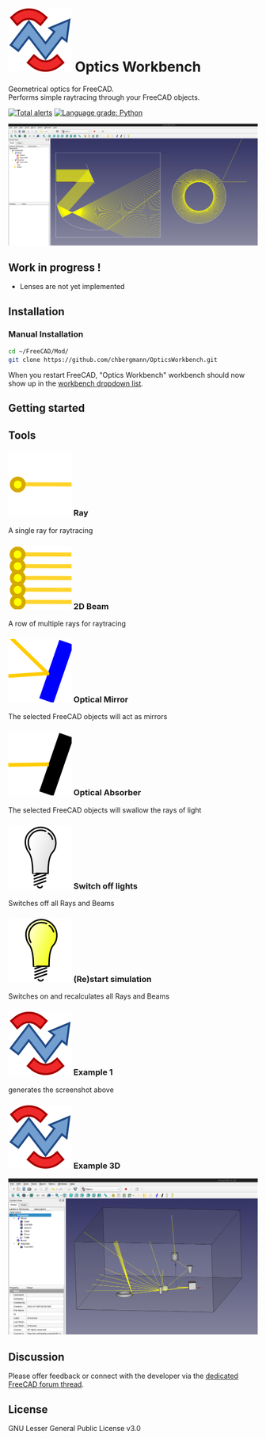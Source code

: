 # ![WorkbenchIcon](./icons/pyrate_logo_icon.svg) Optics Workbench
    
Geometrical optics for FreeCAD.  
Performs simple raytracing through your FreeCAD objects.

[![Total alerts](https://img.shields.io/lgtm/alerts/g/chbergmann/OpticsWorkbench.svg?logo=lgtm&logoWidth=18)](https://lgtm.com/projects/g/chbergmann/OpticsWorkbench/alerts/)
[![Language grade: Python](https://img.shields.io/lgtm/grade/python/g/chbergmann/OpticsWorkbench.svg?logo=lgtm&logoWidth=18)](https://lgtm.com/projects/g/chbergmann/OpticsWorkbench/context:python)

![screenshot](./examples/screenshot.jpg)

## Work in progress !
- Lenses are not yet implemented
  
## Installation


### Manual Installation

```bash
cd ~/FreeCAD/Mod/ 
git clone https://github.com/chbergmann/OpticsWorkbench.git
```
When you restart FreeCAD, "Optics Workbench" workbench should now show up in the [workbench dropdown list](https://freecadweb.org/wiki/Std_Workbench).
  
## Getting started

## Tools
### ![RayIcon](./icons/ray.svg) Ray
A single ray for raytracing

### ![2D Beam](./icons/rayarray.svg) 2D Beam
A row of multiple rays for raytracing

### ![Optical Mirror](./icons/mirror.svg) Optical Mirror
The selected FreeCAD objects will act as mirrors

### ![Optical Absorber](./icons/absorber.svg) Optical Absorber
The selected FreeCAD objects will swallow the rays of light

### ![Off](./icons/Anonymous_Lightbulb_Off.svg) Switch off lights
Switches off all Rays and Beams

### ![On](./icons/Anonymous_Lightbulb_Lit.svg) (Re)start simulation
Switches on and recalculates all Rays and Beams

### ![Example](./icons/pyrate_logo_icon.svg) Example 1
generates the screenshot above

### ![Example](./icons/pyrate_logo_icon.svg) Example 3D
![screenshot](./examples/screenshot3D.png)

## Discussion
Please offer feedback or connect with the developer via the [dedicated FreeCAD forum thread](https://forum.freecadweb.org/viewtopic.php?f=8&t=59860).

## License
GNU Lesser General Public License v3.0
